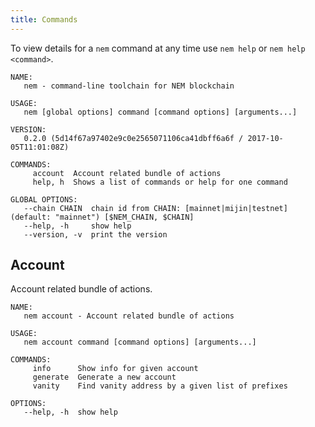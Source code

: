 ```yaml
---
title: Commands
---
```


To view details for a `nem` command at any time use `nem help` or `nem help <command>`.

```
NAME:
   nem - command-line toolchain for NEM blockchain

USAGE:
   nem [global options] command [command options] [arguments...]

VERSION:
   0.2.0 (5d14f67a97402e9c0e2565071106ca41dbff6a6f / 2017-10-05T11:01:08Z)

COMMANDS:
     account  Account related bundle of actions
     help, h  Shows a list of commands or help for one command

GLOBAL OPTIONS:
   --chain CHAIN  chain id from CHAIN: [mainnet|mijin|testnet] (default: "mainnet") [$NEM_CHAIN, $CHAIN]
   --help, -h     show help
   --version, -v  print the version
```

## Account

Account related bundle of actions.

```
NAME:
   nem account - Account related bundle of actions

USAGE:
   nem account command [command options] [arguments...]

COMMANDS:
     info      Show info for given account
     generate  Generate a new account
     vanity    Find vanity address by a given list of prefixes

OPTIONS:
   --help, -h  show help
```

